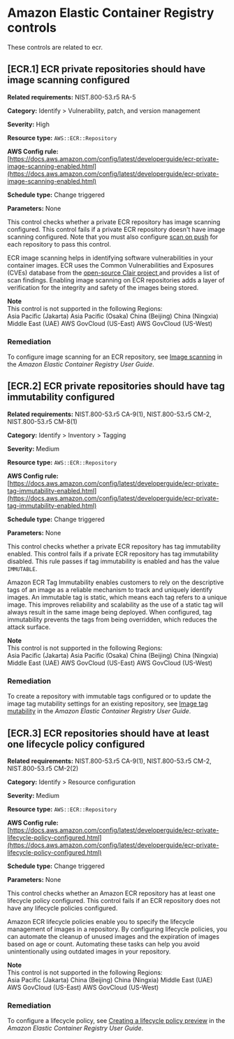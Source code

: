 # Amazon Elastic Container Registry controls<a name="ecr-controls"></a>

These controls are related to ecr\.

## \[ECR\.1\] ECR private repositories should have image scanning configured<a name="ecr-1"></a>

**Related requirements:** NIST\.800\-53\.r5 RA\-5

**Category:** Identify > Vulnerability, patch, and version management

**Severity:** High

**Resource type:** `AWS::ECR::Repository`

**AWS Config rule:** [https://docs.aws.amazon.com/config/latest/developerguide/ecr-private-image-scanning-enabled.html](https://docs.aws.amazon.com/config/latest/developerguide/ecr-private-image-scanning-enabled.html)

**Schedule type:** Change triggered

**Parameters:** None

This control checks whether a private ECR repository has image scanning configured\. This control fails if a private ECR repository doesn't have image scanning configured\. Note that you must also configure [scan on push](https://docs.aws.amazon.com/AmazonECR/latest/userguide/image-scanning.html#image-scanning-filters) for each repository to pass this control\.

ECR image scanning helps in identifying software vulnerabilities in your container images\. ECR uses the Common Vulnerabilities and Exposures \(CVEs\) database from the [open\-source Clair project ](https://github.com/quay/clair) and provides a list of scan findings\. Enabling image scanning on ECR repositories adds a layer of verification for the integrity and safety of the images being stored\.

**Note**  
This control is not supported in the following Regions:  
Asia Pacific \(Jakarta\)
Asia Pacific \(Osaka\)
China \(Beijing\)
China \(Ningxia\)
Middle East \(UAE\)
AWS GovCloud \(US\-East\)
AWS GovCloud \(US\-West\)

### Remediation<a name="ecr-1-remediation"></a>

To configure image scanning for an ECR repository, see [Image scanning](https://docs.aws.amazon.com/AmazonECR/latest/userguide/image-scanning.html) in the *Amazon Elastic Container Registry User Guide*\.

## \[ECR\.2\] ECR private repositories should have tag immutability configured<a name="ecr-2"></a>

**Related requirements:** NIST\.800\-53\.r5 CA\-9\(1\), NIST\.800\-53\.r5 CM\-2, NIST\.800\-53\.r5 CM\-8\(1\)

**Category:** Identify > Inventory > Tagging

**Severity:** Medium

**Resource type:** `AWS::ECR::Repository`

**AWS Config rule:** [https://docs.aws.amazon.com/config/latest/developerguide/ecr-private-tag-immutability-enabled.html](https://docs.aws.amazon.com/config/latest/developerguide/ecr-private-tag-immutability-enabled.html)

**Schedule type:** Change triggered

**Parameters:** None

This control checks whether a private ECR repository has tag immutability enabled\. This control fails if a private ECR repository has tag immutability disabled\. This rule passes if tag immutability is enabled and has the value `IMMUTABLE`\.

Amazon ECR Tag Immutability enables customers to rely on the descriptive tags of an image as a reliable mechanism to track and uniquely identify images\. An immutable tag is static, which means each tag refers to a unique image\. This improves reliability and scalability as the use of a static tag will always result in the same image being deployed\. When configured, tag immutability prevents the tags from being overridden, which reduces the attack surface\.

**Note**  
This control is not supported in the following Regions:  
Asia Pacific \(Jakarta\)
Asia Pacific \(Osaka\)
China \(Beijing\)
China \(Ningxia\)
Middle East \(UAE\)
AWS GovCloud \(US\-East\)
AWS GovCloud \(US\-West\)

### Remediation<a name="ecr-2-remediation"></a>

To create a repository with immutable tags configured or to update the image tag mutability settings for an existing repository, see [Image tag mutability](https://docs.aws.amazon.com/AmazonECR/latest/userguide/image-tag-mutability.html) in the *Amazon Elastic Container Registry User Guide*\.

## \[ECR\.3\] ECR repositories should have at least one lifecycle policy configured<a name="ecr-3"></a>

**Related requirements:** NIST\.800\-53\.r5 CA\-9\(1\), NIST\.800\-53\.r5 CM\-2, NIST\.800\-53\.r5 CM\-2\(2\)

**Category:** Identify > Resource configuration

**Severity:** Medium

**Resource type:** `AWS::ECR::Repository`

**AWS Config rule:** [https://docs.aws.amazon.com/config/latest/developerguide/ecr-private-lifecycle-policy-configured.html](https://docs.aws.amazon.com/config/latest/developerguide/ecr-private-lifecycle-policy-configured.html)

**Schedule type:** Change triggered

**Parameters:** None

This control checks whether an Amazon ECR repository has at least one lifecycle policy configured\. This control fails if an ECR repository does not have any lifecycle policies configured\.

Amazon ECR lifecycle policies enable you to specify the lifecycle management of images in a repository\. By configuring lifecycle policies, you can automate the cleanup of unused images and the expiration of images based on age or count\. Automating these tasks can help you avoid unintentionally using outdated images in your repository\.

**Note**  
This control is not supported in the following Regions:  
Asia Pacific \(Jakarta\)
China \(Beijing\)
China \(Ningxia\)
Middle East \(UAE\)
AWS GovCloud \(US\-East\)
AWS GovCloud \(US\-West\)

### Remediation<a name="ecr-3-remediation"></a>

To configure a lifecycle policy, see [Creating a lifecycle policy preview](https://docs.aws.amazon.com/AmazonECR/latest/userguide/lpp_creation.html) in the *Amazon Elastic Container Registry User Guide*\.